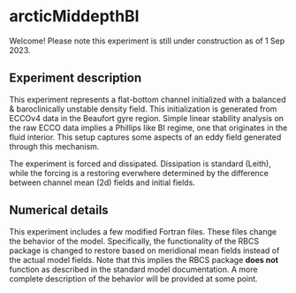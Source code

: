 # arcticMiddepthBI
Welcome! Please note this experiment is still under construction as of 1 Sep 2023.

## Experiment description
This experiment represents a flat-bottom channel initialized with a balanced & baroclinically unstable
density field. This initialization is generated from ECCOv4 data in the Beaufort gyre region.
Simple linear stability analysis on the raw ECCO data implies a Phillips like BI regime, one that
originates in the fluid interior. This setup captures some aspects of an eddy field generated through
this mechanism.

The experiment is forced and dissipated. Dissipation is standard (Leith), while the forcing is
a restoring everwhere determined by the difference between channel mean (2d) fields and initial fields.

## Numerical details
This experiment includes a few modified Fortran files. These files change the behavior of the model.
Specifically, the functionality of the RBCS package is changed to restore based on
meridional mean fields instead of the actual model fields. Note that this implies the RBCS package
**does not** function as described in the standard model documentation. A more complete
description of the behavior will be provided at some point.
